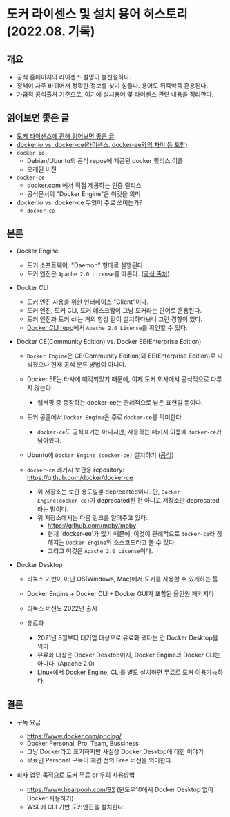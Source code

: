 # 도커 라이센스 및 설치 용어 히스토리 (2022.08. 기록)

## 개요
- 공식 홈페이지의 라이센스 설명이 불친절하다.
- 정책이 자주 바뀌어서 정확한 정보를 찾기 힘들다. 용어도 뒤죽박죽 혼용된다.
- 가급적 공식출처 기준으로, 여기에 설치용어 및 라이센스 관련 내용을 정리한다.

## 읽어보면 좋은 글
- [도커 라이센스에 관해 읽어보면 좋은 글](https://forums.docker.com/t/license-to-use-docker-community-edition/114840/4)
- [docker.io vs. docker-ce(라이센스, docker-ee와의 차이 등 포함)](https://stackoverflow.com/questions/45023363/what-is-docker-io-in-relation-to-docker-ce-and-docker-ee-now-called-mirantis-k)
- `docker.io`
	- Debian/Ubuntu의 공식 repos에 제공된 docker 릴리스 이름
	- 오래된 버전
- `docker-ce`
	- docker.com 에서 직접 제공하는 인증 릴리스
	- 공식문서의 "Docker Engine"은 이것을 의미
- docker.io vs. docker-ce 무엇이 주로 쓰이는가?
	- `docker-ce`

## 본론
- Docker Engine
	- 도커 소프트웨어. "Daemon" 형태로 실행된다.
	- 도커 엔진은 `Apache 2.0 License`를 따른다. ([공식 출처](https://docs.docker.com/engine/#licensing))

- Docker CLI
	- 도커 엔진 사용을 위한 인터페이스 "Client"이다.
	- 도커 엔진, 도커 CLI, 도커 데스크탑이 그냥 도커라는 단어로 혼용된다.
	- 도커 엔진과 도커 cli는 거의 항상 같이 설치하다보니 그런 경향이 있다.
	- [Docker CLI repo](https://github.com/docker/cli)에서 `Apache 2.0 License`를 확인할 수 있다.

- Docker CE(Community Edition) vs. Docker EE(Enterprise Edition)
	- `Docker Engine`은 CE(Community Edition)와 EE(Enterprise Edition)로 나눠졌으나 현재 공식 분류 방법이 아니다.
	- Docker EE는 타사에 매각되었기 때문에, 이제 도커 회사에서 공식적으로 다루지 않는다.
		- 웹서핑 중 등장하는 docker-ee는 관례적으로 남은 표현일 뿐이다.
	- 도커 공홈에서 `Docker Engine`은 주로 `docker-ce`를 의미한다.
		- `docker-ce`도 공식표기는 아니지만, 사용하는 패키지 이름에 `docker-ce`가 남아있다.

	- Ubuntu에 `Docker Engine (docker-ce)` 설치하기 ([공식](https://docs.docker.com/engine/install/ubuntu/))
	- `docker-ce` 레거시 보관용 repository: https://github.com/docker/docker-ce
		- 위 저장소는 보관 용도일뿐 deprecated이다. 단, `Docker Engine(docker-ce)`가 deprecated된 건 아니고 저장소만 deprecated라는 말이다.
		- 위 저장소에서는 다음 링크를 알려주고 있다.
			- https://github.com/moby/moby
			- 현재 'docker-ee'가 없기 때문에, 이것이 관례적으로 `docker-ce`라 칭해지는 `Docker Engine`의 소스코드라고 볼 수 있다.
			- 그리고 이것은 `Apache 2.0 License`이다.

- Docker Desktop
	- 리눅스 기반이 아닌 OS(Windows, Mac)에서 도커를 사용할 수 있게하는 툴
	- Docker Engine + Docker CLI + Docker GUI가 포함된 올인원 패키지다.
	- 리눅스 버전도 2022년 출시

	- 유료화
		- 2021년 8월부터 대기업 대상으로 유료화 됐다는 건 Docker Desktop을 의미
		- 유료화 대상은 Docker Desktop이지, Docker Engine과 Docker CLI는 아니다. (Apache 2.0)
		- Linux에서 Docker Engine, CLI를 별도 설치하면 무료로 도커 이용가능하다.

## 결론
- 구독 요금
	- https://www.docker.com/pricing/
	- Docker Personal, Pro, Team, Bussiness
	- 그냥 Docker라고 표기하지만 사실상 Docker Desktop에 대한 이야기
	- 무료인 Personal 구독이 개편 전의 Free 버전을 의미한다.

- 회사 업무 목적으로 도커 무료 or 우회 사용방법
	- https://www.bearpooh.com/92 (윈도우10에서 Docker Desktop 없이 Docker 사용하기)
	- WSL에 CLI 기반 도커엔진을 설치한다.
